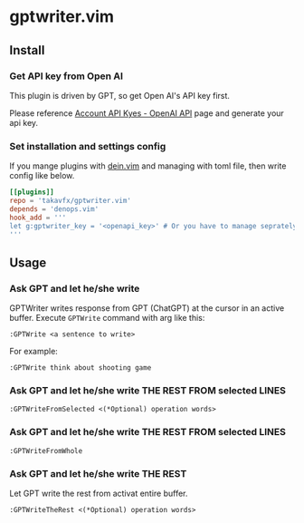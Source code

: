 # gptwriter.vim

## Install


### Get API key from Open AI

This plugin is driven by GPT, so get Open AI's API key first.

Please reference [Account API Kyes - OpenAI API](https://platform.openai.com/account/api-keys) page and generate your api key.

### Set installation and settings config

If you mange plugins with [dein.vim](https://github.com/Shougo/dein.vim) and managing with toml file, then write config like below.

```toml:.dein.toml
[[plugins]]
repo = 'takavfx/gptwriter.vim'
depends = 'denops.vim'
hook_add = '''
let g:gptwriter_key = '<openapi_key>' # Or you have to manage seprately for safety.
'''
```

## Usage

### Ask GPT and let he/she write

GPTWriter writes response from GPT (ChatGPT) at the cursor in an active buffer.
Execute `GPTWrite` command with arg like this:

```
:GPTWrite <a sentence to write>
```

For example:

```
:GPTWrite think about shooting game
```

### Ask GPT and let he/she write THE REST FROM selected LINES

```
:GPTWriteFromSelected <(*Optional) operation words>
```

### Ask GPT and let he/she write THE REST FROM selected LINES

```
:GPTWriteFromWhole
```

### Ask GPT and let he/she write THE REST

Let GPT write the rest from activat entire buffer.

```
:GPTWriteTheRest <(*Optional) operation words>
```



